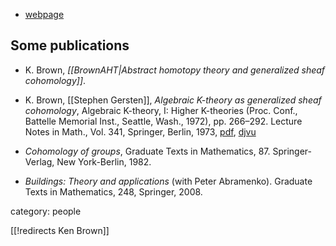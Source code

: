 
* [webpage](http://www.math.cornell.edu/~kbrown/)


## Some publications

* K. Brown, _[[BrownAHT|Abstract homotopy theory and generalized sheaf cohomology]]_.

* K. Brown, [[Stephen Gersten]], _Algebraic K-theory as generalized sheaf cohomology_, Algebraic K-theory, I: Higher K-theories (Proc. Conf., Battelle Memorial Inst., Seattle, Wash., 1972), pp. 266&#8211;292. Lecture Notes in Math., Vol. 341, Springer, Berlin, 1973, [pdf](http://www.math.cornell.edu/~kbrown/scan/1973.0341.0266.pdf), [djvu](http://www.math.cornell.edu/~kbrown/scan/1973.0341.0266.ocr.djv)

* _Cohomology of groups_, Graduate Texts in Mathematics, 87. Springer-Verlag, New York-Berlin, 1982. 

*  _Buildings: Theory and applications_ (with Peter Abramenko). Graduate Texts in Mathematics, 248, Springer, 2008.

category: people

[[!redirects Ken Brown]]